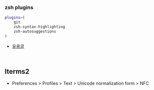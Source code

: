 ### zsh plugins
```bash
plugins=(
    git
    zsh-syntax-highlighting
    zsh-autosuggestions
)
```
* [유용글](https://velog.io/@ruddms936/zsh-%ED%94%8C%EB%9F%AC%EA%B7%B8%EC%9D%B8-%EC%84%A4%EC%B9%98)

<br>

## Iterms2
* Preferences > Profiles > Text > Unicode normalization form > NFC
